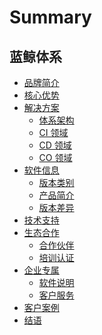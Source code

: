 # Summary

## 蓝鲸体系
* [品牌简介](产品白皮书/品牌简介/intro.md)
* [核心优势](产品白皮书/核心优势/advantages.md)
* [解决方案]()
    * [体系架构](产品白皮书/解决方案/solution.md)
    * [CI 领域](产品白皮书/解决方案/ci_intro.md)
    * [CD 领域](产品白皮书/解决方案/cd_intro.md)
    * [CO 领域](产品白皮书/解决方案/co_intro.md)
* [软件信息]()
    * [版本类别](产品白皮书/软件信息/版本类别/version_cate.md)
    * [产品简介](产品白皮书/软件信息/版本类别/intro.md)
    * [版本差异](产品白皮书/软件信息/版本差异/version_diff.md)
* [技术支持](产品白皮书/技术支持/support.md)
* [生态合作]()
    * [合作伙伴](产品白皮书/生态合作/cooperation_partner.md)
    * [培训认证](产品白皮书/生态合作/training_exam.md)
* [企业专属]()
    * [软件说明](产品白皮书/企业专属/software.md)
    * [客户服务](产品白皮书/企业专属/itservices.md) 
* [客户案例](产品白皮书/客户案例/client_case.md)
* [结语](产品白皮书/结语/epilog.md)
